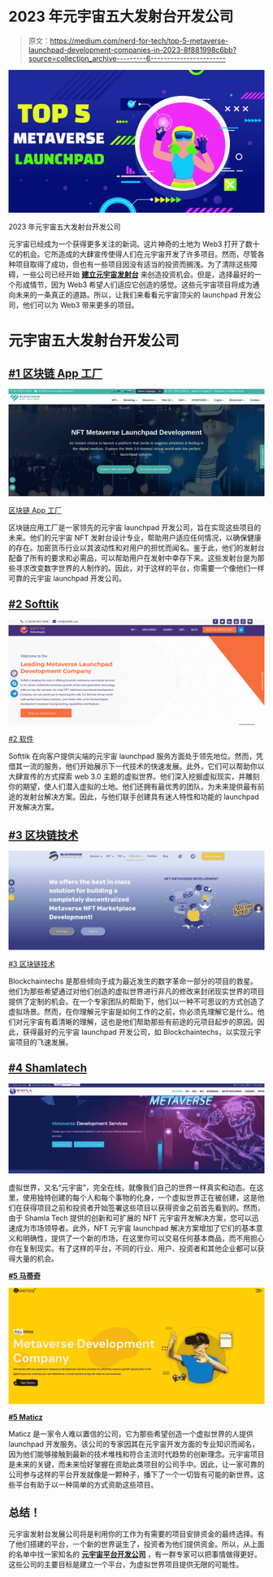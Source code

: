 # 2023 年元宇宙五大发射台开发公司

> 原文：<https://medium.com/nerd-for-tech/top-5-metaverse-launchpad-development-companies-in-2023-8f881998c6bb?source=collection_archive---------6----------------------->

![](img/f268585b00664ecd116e74ec486c2da3.png)

2023 年元宇宙五大发射台开发公司

元宇宙已经成为一个获得更多关注的新词。这片神奇的土地为 Web3 打开了数十亿的机会。它所造成的大肆宣传使得人们在元宇宙开发了许多项目。然而，尽管各种项目取得了成功，但也有一些项目因没有适当的投资而搁浅。为了清除这些障碍，一些公司已经开始 [**建立元宇宙发射台**](https://bit.ly/3C102Ro) 来创造投资机会。但是，选择最好的一个形成情节，因为 Web3 希望人们适应它创造的感觉。这些元宇宙项目将成为通向未来的一条真正的道路。所以，让我们来看看元宇宙顶尖的 launchpad 开发公司，他们可以为 Web3 带来更多的项目。

# **元宇宙五大发射台开发公司**

## [**#1 区块链 App 工厂**](https://bit.ly/3C102Ro)

![](img/e68a53320c57fb9331ac824f0c0507b4.png)

[区块链 App 工厂](https://bit.ly/3C102Ro)

区块链应用工厂是一家领先的元宇宙 launchpad 开发公司，旨在实现这些项目的未来。他们的元宇宙 NFT 发射台设计专业，帮助用户适应任何情况，以确保健康的存在。加密货币行业以其波动性和对用户的担忧而闻名。鉴于此，他们的发射台配备了所有的要求和必需品，可以帮助用户在发射中幸存下来。这些发射台是为那些寻求改变数字世界的人制作的。因此，对于这样的平台，你需要一个像他们一样可靠的元宇宙 launchpad 开发公司。

## [**#2 Softtik**](https://bit.ly/3r26txo)

![](img/8bfecef5a5fc4ee546e9d46b6ebf7ba5.png)

[#2 软件](https://bit.ly/3r26txo)

Softtik 在向客户提供尖端的元宇宙 launchpad 服务方面处于领先地位。然而，凭借其一流的服务，他们开始展示下一代技术的快速发展。此外，它们可以帮助你以大肆宣传的方式探索 web 3.0 主题的虚拟世界。他们深入挖掘虚拟现实，并雕刻你的期望，使人们潜入虚拟的土地。他们还拥有最优秀的团队，为未来提供最有前途的发射台解决方案。因此，与他们联手创建具有迷人特性和功能的 launchpad 开发解决方案。

## [**#3 区块链技术**](https://bit.ly/3fdZ777)

![](img/2bd4b7780946d07984c88059a049f860.png)

[#3 区块链技术](https://bit.ly/3fdZ777)

Blockchaintechs 是那些倾向于成为最近发生的数字革命一部分的项目的救星。他们为那些希望通过对他们创造的虚拟世界进行非凡的修改来封闭现实世界的项目提供了定制的机会。在一个专家团队的帮助下，他们以一种不可思议的方式创造了虚拟场景。然而，在你理解元宇宙是如何工作的之前，你必须先理解它是什么。他们对元宇宙有着清晰的理解，这也是他们帮助那些有前途的元项目起步的原因。因此，获得最好的元宇宙 launchpad 开发公司，如 Blockchaintechs，以实现元宇宙项目的飞速发展。

## [**#4 Shamlatech**](https://bit.ly/3SplZ1Z)

![](img/a060dea0412235fc95a330d7df67b847.png)

虚拟世界，又名“元宇宙”，完全在线，就像我们自己的世界一样真实和动态。在这里，使用独特创建的每个人和每个事物的化身，一个虚拟世界正在被创建，这是他们在获得项目之前和投资者开始签署这些项目以获得资金之前首先看到的。然而，由于 Shamla Tech 提供的创新和可扩展的 NFT 元宇宙开发解决方案，您可以迅速成为市场领导者。此外，NFT 元宇宙 launchpad 解决方案增加了它们的基本意义和明确性，提供了一个新的市场，在这里你可以交易任何基本商品，而不用担心你在复制现实。有了这样的平台，不同的行业、用户、投资者和其他企业都可以获得大量的机会。

[**#5 马蒂奇**](https://bit.ly/3BCsB6k)

![](img/6ec1304776fc29be1c5ad1bf461c8d37.png)

[**#5 Maticz**](https://bit.ly/3BCsB6k)

Maticz 是一家令人难以置信的公司，它为那些希望创造一个虚拟世界的人提供 launchpad 开发服务。该公司的专家因其在元宇宙开发方面的专业知识而闻名，因为他们能够接触到最新的技术堆栈和符合主流时代趋势的创新理念。元宇宙项目是未来的关键，而未来恰好掌握在资助此类项目的公司手中。因此，让一家可靠的公司参与这样的平台开发就像是一颗种子，播下了一个一切皆有可能的新世界。这些平台有助于以一种简单的方式资助这些项目。

## **总结！**

元宇宙发射台发展公司将是利用你的工作为有需要的项目安排资金的最终选择。有了他们搭建的平台，一个新的世界诞生了，投资者为他们提供资金。所以，从上面的名单中找一家知名的 [**元宇宙平台开发公司**](https://bit.ly/3C102Ro) ，有一群专家可以把事情做得更好。这些公司的主要目标是建立一个平台，为虚拟世界项目提供无限的可能性。